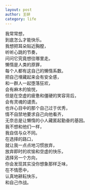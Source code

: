 ```yaml
---
layout: post
author: 王研
category: life
---
```

我常常想，  
到底怎么才能快乐。  
我想把耳朵贴近胸膛，  
听听心跳的节奏，  
问问它究竟想往哪里走。  
懒惰是人类的原罪，  
每个人都有这自己的懒惰系数。  
把自己埋藏起来会有安全感，  
和一群人一起堕落狂欢，  
会有麻木的愉悦，  
但是在空虚的疲惫和僵硬的笑容背后，  
会有灵魂的谴责。  
也许心目中的那个自己过于优秀，  
情不自禁地要求自己向他看齐，  
无奈总是让懒惰的小人藏匿起勤奋的基因。  
我不想和他们一样，  
我自信与众不同。  
在选择的路口，  
就让我一点点地习惯放弃，  
放弃即时的欢愉和空虚的快乐，  
选择另一个方向，  
你会发现其实没你想象那样乏味，  
在不情愿中，  
认真地耕耘快乐，  
和自己作战。  
